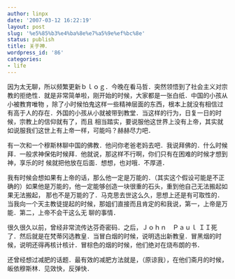 ```yaml
---
author: linpx
date: '2007-03-12 16:22:19'
layout: post
slug: '%e5%85%b3%e4%ba%8e%e7%a5%9e%ef%bc%8e'
status: publish
title: 关于神．
wordpress_id: '86'
categories:
- life
---
```


因为太无聊，所以频繁更新ｂｌｏｇ．今晚在看马哲．突然领悟到了社会主义对宗教的拒绝性．就是非常简单啦，刚开始的时候，大家都是一张白纸．中国的小孩从小被教育唯物
，除了小时候怕鬼这样一些精神层面的东西，根本上就没有相信过有高于人的存在．外国的小孩从小就被带到教堂．当这样的行为，日复一日的时候，宗教上的信仰就有了，而且
相当踏实，要说服他这世界上没有上帝，其实就如说服我们这世上有上帝一样，可能吗？赫赫尽力吧．

  
有一次和一个穆斯林聊中国的佛教．他问你老爸老妈去吧．我说拜佛的．什么时候拜．一般求神保佑时候拜．他就说，那这样不行啊，你们只有在困难的时候才想到神，享乐的时
候就把他放在后面．想想，也对哦．不厚道．

  
我有时候会想如果有上帝的话，那么他一定是万能的．（其实这个假设可能是不正确的）如果他是万能的，他一定能够创造一块很重的石头，重到他自己无法搬起如果无法搬起，
那也不是万能的了．马克思去世这么久，思想上还是有可取性的．当我向一个天主教徒提起的时候，那姐们直接而且肯定的和我说，第一，上帝是万能．第二，上帝不会干这么无
聊的事情．

  
很久很久以前，曾经非常流传达芬奇密码．之后，Ｊｏｈｎ　Ｐａｕｌ
ＩＩ死了．然后就是在梵蒂冈选教皇．当冒白烟的时候，说明选出新教皇．冒黑烟的时候，说明还得再核计核计．冒棕色的烟的时候，他们绝对在烧布朗的书．

  
还曾经想过减肥的话题．最有效的减肥方法就是，（原谅我），在他们斋月的时候，皈依穆斯林．见效快，反弹快．

